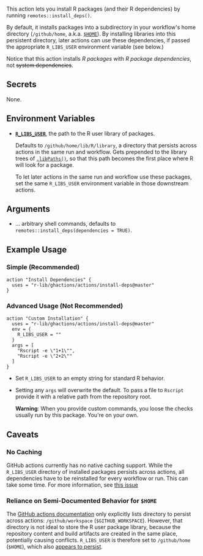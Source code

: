 This action lets you install R packages (and their R dependencies) by running `remotes::install_deps()`.

By default, it installs packages into a subdirectory in your workflow's home directory (`/github/home`, a.k.a. [`$HOME`](https://developer.github.com/actions/creating-github-actions/accessing-the-runtime-environment/#filesystem)).
By installing libraries into this persistent directory, later actions can use these dependencies, if passed the appropriate `R_LIBS_USER` environment variable (see below.)

Notice that this action installs *R packages* with *R package dependencies*, not ~~system dependencies~~.


## Secrets

None.


## Environment Variables

- [**`R_LIBS_USER`**](https://stat.ethz.ch/R-manual/R-devel/library/base/html/libPaths.html), the path to the R user library of packages.
    
    Defaults to `/github/home/lib/R/library`, a directory that persists across actions in the same run and workflow.
    Gets prepended to the library trees of [`.libPaths()`](https://stat.ethz.ch/R-manual/R-devel/library/base/html/libPaths.html), so that this path becomes the first place where R will look for a package.
    
    To let later actions in the same run and workflow use these packages, set the same `R_LIBS_USER` environment variable in those downstream actions.


## Arguments

- ... arbitrary shell commands, defaults to `remotes::install_deps(dependencies = TRUE)`.


## Example Usage

### Simple (Recommended)

```
action "Install Dependencies" {
  uses = "r-lib/ghactions/actions/install-deps@master"
}
```

### Advanced Usage (Not Recommended)

```
action "Custom Installation" {
  uses = "r-lib/ghactions/actions/install-deps@master"
  env = {
    R_LIBS_USER = ""
  }
  args = [
    "Rscript -e \"1+1\"",
    "Rscript -e \"2+2\""
  ]
}
```

- Set `R_LIBS_USER` to an empty string for standard R behavior.
- Setting any `args` will overwrite the default.
    To pass a file to `Rscript` provide it with a relative path from the repository root.
    
    **Warning**: When you provide custom commands, you loose the checks usually run by this package. 
    You're on your own.


## Caveats

### No Caching

GitHub actions currently has no native caching support.
While the `R_LIBS_USER` directory of installed packages persists across actions, all dependencies have to be reinstalled for every workflow or run.
This can take some time.
For more information, see [this issue]()


### Reliance on Semi-Documented Behavior for `$HOME`

The [GitHub actions documentation](https://developer.github.com/actions/creating-github-actions/accessing-the-runtime-environment/#filesystem) only explicitly lists directory to persist across actions: `/github/workspace` (`$GITHUB_WORKSPACE`).
However, that directory is not ideal to store the R user package library, because the repository content and build artifacts are created in the same place, potentially causing conflicts.
`R_LIBS_USER` is therefore set to `/github/home` (`$HOME`), which also [appears to persist](https://github.com/maxheld83/persistent-home).
